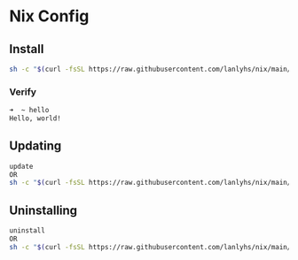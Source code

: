 # Nix Config

## Install

```sh
sh -c "$(curl -fsSL https://raw.githubusercontent.com/lanlyhs/nix/main/tools/install.sh)"
```

### Verify

```sh
➜  ~ hello
Hello, world!
```

## Updating

```sh
update
OR
sh -c "$(curl -fsSL https://raw.githubusercontent.com/lanlyhs/nix/main/tools/update.sh)"
```

## Uninstalling

```sh
uninstall
OR
sh -c "$(curl -fsSL https://raw.githubusercontent.com/lanlyhs/nix/main/tools/uninstall.sh)"
```
